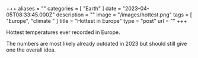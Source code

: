 +++
aliases = ""
categories = [ "Earth" ]
date = "2023-04-05T08:33:45.000Z"
description = ""
image = "/images/hottest.png"
tags = [ "Europe", "climate " ]
title = "Hottest in Europe"
type = "post"
url = ""
+++


Hottest temperatures ever recorded in Europe.

The numbers are most likely already outdated in 2023 but should still give one  the overall idea. 
